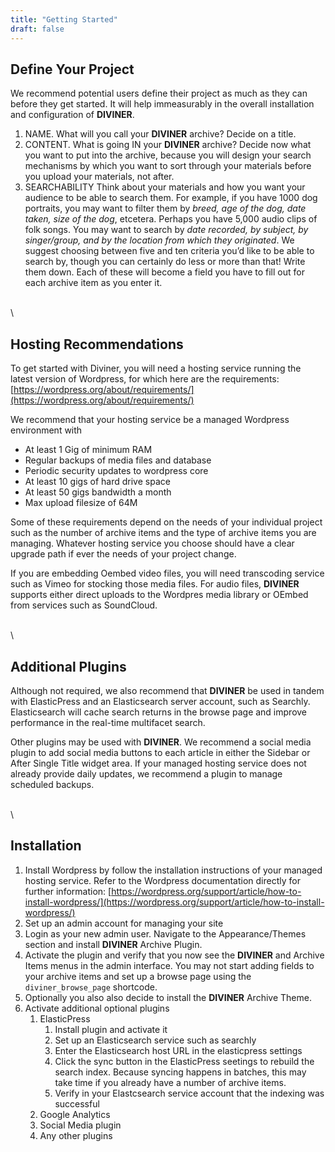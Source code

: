 ```yaml
---
title: "Getting Started"
draft: false
---
```


## Define Your Project 

We recommend potential users define their project as much as they can before they get started. It will help immeasurably in the overall installation and configuration of **DIVINER**. 


1. NAME. What will you call your **DIVINER** archive? Decide on a title.
2. CONTENT. What is going IN your **DIVINER** archive? Decide now what you want to put into the archive, because you will design your search mechanisms by which you want to sort through your materials before you upload your materials, not after. 
3. SEARCHABILITY Think about your materials and how you want your audience to be able to search them. For example, if you have 1000 dog portraits, you may want to filter them by _breed, age of the dog, date taken, size of the dog_, etcetera. Perhaps you have 5,000 audio clips of folk songs. You may want to search by _date recorded, by subject, by singer/group, and by the location from which they originated_. We suggest choosing between five and ten criteria you’d like to be able to search by, though you can certainly do less or more than that! Write them down. Each of these will become a field you have to fill out for each archive item as you enter it. 

\
\

## Hosting Recommendations

To get started with Diviner, you will need a hosting service running the latest version of Wordpress, for which here are the requirements: [https://wordpress.org/about/requirements/](https://wordpress.org/about/requirements/)

We recommend that your hosting service be a managed Wordpress environment with


*   At least 1 Gig of minimum RAM
*   Regular backups of media files and database
*   Periodic security updates to wordpress core 
*   At least 10 gigs of hard drive space
*   At least 50 gigs bandwidth a month
*   Max upload filesize of 64M

Some of these requirements depend on the needs of your individual project such as the number of archive items and the type of archive items you are managing. Whatever hosting service you choose should have a clear upgrade path if ever the needs of your project change.

If you are embedding Oembed video files, you will need transcoding service such as Vimeo for stocking those media files. For audio files, **DIVINER** supports either direct uploads to the Wordpres media library or OEmbed from services such as SoundCloud.

\
\

## Additional Plugins

Although not required, we also recommend that **DIVINER** be used in tandem with ElasticPress and an Elasticsearch server account, such as Searchly. Elasticsearch will cache search returns in the browse page and improve performance in the real-time multifacet search. 

Other plugins may be used with **DIVINER**. We recommend a social media plugin to add social media buttons to each article in either the Sidebar or After Single Title widget area. If your managed hosting service does not already provide daily updates, we recommend a plugin to manage scheduled backups.

\
\

## Installation


1. Install Wordpress by follow the installation instructions of your managed hosting service. Refer to the Wordpress documentation directly for further information: [https://wordpress.org/support/article/how-to-install-wordpress/](https://wordpress.org/support/article/how-to-install-wordpress/)
2. Set up an admin account for managing your site
3. Login as your new admin user. Navigate to the Appearance/Themes section and install **DIVINER** Archive Plugin. 
4. Activate the plugin and verify that you now see the **DIVINER** and Archive Items menus in the admin interface. You may not start adding fields to your archive items and set up a browse page using the `diviner_browse_page` shortcode.
5. Optionally you also also decide to install the **DIVINER** Archive Theme. 
6. Activate additional optional plugins
    1. ElasticPress
        1. Install plugin and activate it
        2. Set up an Elasticsearch service such as searchly
        3. Enter the Elasticsearch host URL in the elasticpress settings
        4. Click the sync button in the ElasticPress seetings to rebuild the search index. Because syncing happens in batches, this may take time if you already have a number of archive items.
        5. Verify in your Elastcsearch service account that the indexing was successful
    2. Google Analytics
    3. Social Media plugin
    4. Any other plugins
